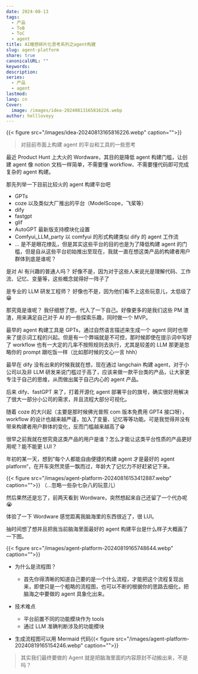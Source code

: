 ```yaml
---
date: 2024-08-13
tags:
  - 产品
  - ToB
  - ToC
  - agent
title: AI瞎想碎片化思考系列之agent构建
slug: agent-platform
share: true
canonicalURL: ""
keywords: 
description: 
series:
  - 产品
  - agent
lastmod: 
lang: cn
Cover:
  image: /images/idea-20240813165816226.webp
author: hellloveyy
---
```


{{< figure src="/images/idea-20240813165816226.webp" caption="">}}

> 对目前市面上构建 agent 的平台和工具的一些思考

最近 Product Hunt 上大火的 Wordware，其目的是降低 agent 构建门槛，让创建 agent 像 notion 文档一样简单，不需要懂 workflow、不需要懂代码即可完成复杂的 agent 构建。

那先列举一下目前比较火的 agent 构建平台吧
- GPTs
- coze 以及类似大厂推出的平台（ModelScope，飞桨等）
- dify
- fastgpt
- glif 
- AutoGPT 最新版支持模块化设置
- Comfyui_LLM_party 以 comfyui 的形式构建类似 dify 的 agent 工作流
- ... 
是不是眼花缭乱，但是其实这些平台的目的也是为了降低构建 agent 的门槛，但是自从这些平台初始推出至现在，我就一直在想这类产品的构建者用户群体到底是谁呢？

是对 AI 有兴趣的普通人吗？
好像不是，因为对于这些人来说光是理解代码、工作流、记忆、变量等，这些概念就得好一阵子了

是专业的 LLM 研发工程师？
好像也不是，因为他们看不上这些玩意儿，太低级了😁

那究竟是谁呢？
我仔细想了想，代入了一下自己。好像更多的是我们这些 PM 渣渣，用来满足自己对于 AI 的一些探索乐趣，同时做一个 MVP。

最早的 agent 构建工具是 GPTs，通过自然语言描述来生成一个 agent 同时也带来了提示词工程的兴起。但是有一个弊端就是不可控，那时候即使在提示词中写好了 workflow 也有一大定的几率不按照规则去执行，尤其是较差的 LLM 那更是忽略你的 prompt 跟吃饭一样（比如那时候的文心一言 hhh）

最早在 dify 没有出来的时候我就在想，现在通过 langchain 构建 agent，对于小公司以及非 LLM 研发来说门槛过于高了，应该来做一款平台类的产品，让大家更专注于自己的思维，从而做出属于自己内心的 agent 产品。

后来 dify、fastGPT 来了，打着开源化 agent 部署平台的旗号，确实很好用解决了很大一部分小公司的需求，并且流程大部分可视化。

随着 coze 的大兴起（主要是那时候佛光普照 com 版本免费用 GPT4 接口呀），workflow 的设计也越来越严谨，加入了变量、记忆等等功能。可是我觉得并没有带来构建者用户群体的变化，反而门槛越来越高了😁

很早之前我就在想究竟这类产品的用户是谁？怎么才能让这类平台性质的产品更好用呢？能不能更 LUI？

年初的某一天，想到“每个人都能自由便捷的构建 agent 才是最好的 agent platform“，在开车突然灵感一飘而过，年龄大了记忆力不好赶紧记下来。

{{< figure src="/images/agent-platform-20240816153412887.webp" caption="">}}
（...忽略一些杂七杂八的玩意儿）

然后果然还是忘了，前两天看到 Wordware，突然想起来自己还留了一个代办呢😭

体验了一下 Wordware 感觉距离我脑海里的东西很近了，很 LUI。

抽时间想了想并且把我当前脑海里面最好的 agent 构建平台是什么样子大概画了一下图。

{{< figure src="/images/agent-platform-20240819165748644.webp" caption="">}}

- 为什么是流程图？
	- 首先你得清晰的知道自己要的是一个什么流程，才能把这个流程复现出来，即使只是一个粗略的流程图，也可以不断的根据你的思路去细化，把脑海之中要做的 agent 具象化出来。

- 技术难点
	- 平台前置不同的功能模块作为 tools
	- 通过 LLM 准确判断涉及的功能模块

- 生成流程图可以用 Mermaid 代码{{< figure src="/images/agent-platform-20240819165154246.webp" caption="">}}

> 其实我们最终要做的 Agent 就是把脑海里面的内容原封不动搬出来，不是吗？
